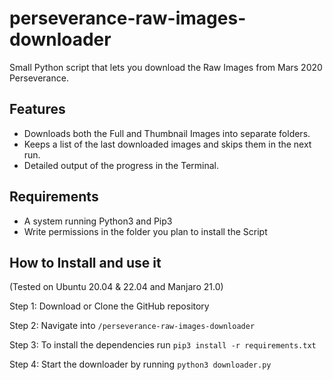 # perseverance-raw-images-downloader
Small Python script that lets you download the Raw Images from Mars 2020 Perseverance.


## Features

- Downloads both the Full and Thumbnail Images into separate folders.
- Keeps a list of the last downloaded images and skips them in the next run.
- Detailed output of the progress in the Terminal.


## Requirements

- A system running Python3 and Pip3
- Write permissions in the folder you plan to install the Script


## How to Install and use it
(Tested on Ubuntu 20.04 & 22.04 and Manjaro 21.0)

Step 1: Download or Clone the GitHub repository

Step 2: Navigate into `/perseverance-raw-images-downloader`

Step 3: To install the dependencies run `pip3 install -r requirements.txt`

Step 4: Start the downloader by running `python3 downloader.py`
